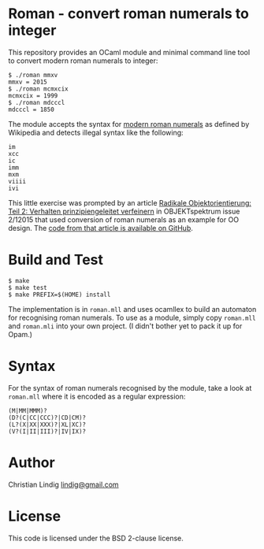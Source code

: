 
# Roman - convert roman numerals to integer

This repository provides an OCaml module and minimal command line tool to
convert modern roman numerals to integer:

    $ ./roman mmxv
    mmxv = 2015
    $ ./roman mcmxcix
    mcmxcix = 1999
    $ ./roman mdcccl
    mdcccl = 1850

The module accepts the syntax for [modern roman
numerals](http://en.wikipedia.org/wiki/Roman_numerals) as defined by
Wikipedia and detects illegal syntax like the following:

    im 
    xcc  
    ic
    imm
    mxm
    viiii
    ivi

This little exercise was prompted by an article [Radikale
Objektorientierung: Teil 2: Verhalten prinzipiengeleitet
verfeinern](http://www.sigs-datacom.de/fachzeitschriften/objektspektrum) in
OBJEKTspektrum issue 2/12015 that used conversion of roman numerals as an
example for OO design. The [code from that article is available on
GitHub](https://github.com/ralfw/TheArchitectsNapkinBlog).

# Build and Test

    $ make
    $ make test
    $ make PREFIX=$(HOME) install 

The implementation is in `roman.mll` and uses ocamllex to build an
automaton for recognising roman numerals. To use as a module, simply copy
`roman.mll` and `roman.mli` into your own project. (I didn't bother yet to
pack it up for Opam.)

# Syntax

For the syntax of roman numerals recognised by the module, take a look at
`roman.mll` where it is encoded as a regular expression:

    (M|MM|MMM)?
    (D?(C|CC|CCC)?|CD|CM)?
    (L?(X|XX|XXX)?|XL|XC)?
    (V?(I|II|III)?|IV|IX)?

# Author

Christian Lindig <lindig@gmail.com>

# License

This code is licensed under the BSD 2-clause license.


